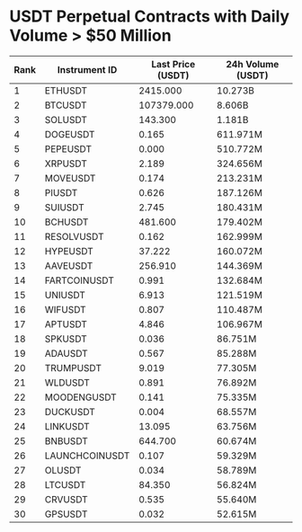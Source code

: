 # USDT Perpetual Contracts with Daily Volume > $50 Million

| Rank | Instrument ID | Last Price (USDT) | 24h Volume (USDT) |
|------|---------------|-------------------|-------------------|
| 1 | ETHUSDT | 2415.000 | 10.273B |
| 2 | BTCUSDT | 107379.000 | 8.606B |
| 3 | SOLUSDT | 143.300 | 1.181B |
| 4 | DOGEUSDT | 0.165 | 611.971M |
| 5 | PEPEUSDT | 0.000 | 510.772M |
| 6 | XRPUSDT | 2.189 | 324.656M |
| 7 | MOVEUSDT | 0.174 | 213.231M |
| 8 | PIUSDT | 0.626 | 187.126M |
| 9 | SUIUSDT | 2.745 | 180.431M |
| 10 | BCHUSDT | 481.600 | 179.402M |
| 11 | RESOLVUSDT | 0.162 | 162.999M |
| 12 | HYPEUSDT | 37.222 | 160.072M |
| 13 | AAVEUSDT | 256.910 | 144.369M |
| 14 | FARTCOINUSDT | 0.991 | 132.684M |
| 15 | UNIUSDT | 6.913 | 121.519M |
| 16 | WIFUSDT | 0.807 | 110.487M |
| 17 | APTUSDT | 4.846 | 106.967M |
| 18 | SPKUSDT | 0.036 | 86.751M |
| 19 | ADAUSDT | 0.567 | 85.288M |
| 20 | TRUMPUSDT | 9.019 | 77.305M |
| 21 | WLDUSDT | 0.891 | 76.892M |
| 22 | MOODENGUSDT | 0.141 | 75.335M |
| 23 | DUCKUSDT | 0.004 | 68.557M |
| 24 | LINKUSDT | 13.095 | 63.756M |
| 25 | BNBUSDT | 644.700 | 60.674M |
| 26 | LAUNCHCOINUSDT | 0.107 | 59.329M |
| 27 | OLUSDT | 0.034 | 58.789M |
| 28 | LTCUSDT | 84.350 | 56.824M |
| 29 | CRVUSDT | 0.535 | 55.640M |
| 30 | GPSUSDT | 0.032 | 52.615M |
